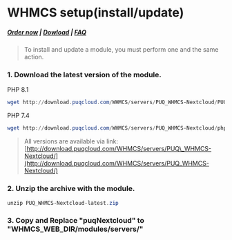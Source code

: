 # WHMCS setup(install/update)

#####  [Order now](https://puqcloud.com/whmcs-module-nextcloud.php) | [Dowload](https://download.puqcloud.com/WHMCS/servers/PUQ_WHMCS-Nextcloud/) | [FAQ](https://faq.puqcloud.com/)

>To install and update a module, you must perform one and the same action.  

### 1. Download the latest version of the module.

PHP 8.1

```Powershell
wget http://download.puqcloud.com/WHMCS/servers/PUQ_WHMCS-Nextcloud/PUQ_WHMCS-Nextcloud-latest.zip
```

PHP 7.4

```Powershell
wget http://download.puqcloud.com/WHMCS/servers/PUQ_WHMCS-Nextcloud/php74/PUQ_WHMCS-Nextcloud-latest.zip
```

>All versions are available via link: [http://download.puqcloud.com/WHMCS/servers/PUQ\_WHMCS-Nextcloud/](http://download.puqcloud.com/WHMCS/servers/PUQ_WHMCS-Nextcloud/)

### 2. Unzip the archive with the module.

```Powershell
unzip PUQ_WHMCS-Nextcloud-latest.zip
```

### 3. Copy and Replace "puqNextcloud" to "WHMCS\_WEB\_DIR/modules/servers/"